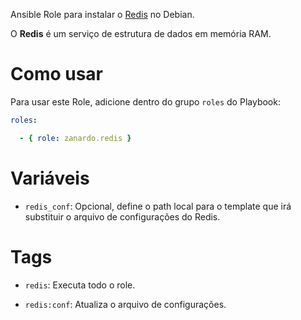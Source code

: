 Ansible Role para instalar o [Redis](http://redis.io/) no Debian.

O **Redis** é um serviço de estrutura de dados em memória RAM.

# Como usar

Para usar este Role, adicione dentro do grupo `roles` do Playbook:

```yaml
roles:

  - { role: zanardo.redis }
```

# Variáveis

- `redis_conf`: Opcional, define o path local para o template que irá
  substituir o arquivo de configurações do Redis.

# Tags

- `redis`: Executa todo o role.

- `redis:conf`: Atualiza o arquivo de configurações.
